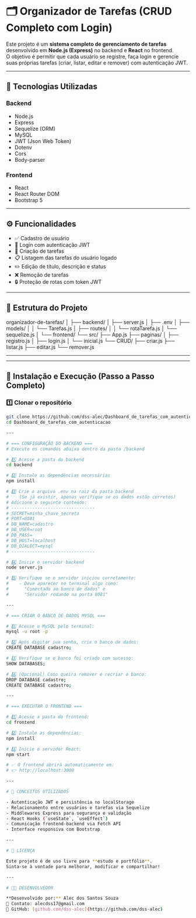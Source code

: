 # 🗂️ Organizador de Tarefas (CRUD Completo com Login)

Este projeto é um **sistema completo de gerenciamento de tarefas** desenvolvido em **Node.js (Express)** no backend e **React** no frontend.  
O objetivo é permitir que cada usuário se registre, faça login e gerencie suas próprias tarefas (criar, listar, editar e remover) com autenticação JWT.

---

## 🚀 Tecnologias Utilizadas

### **Backend**
- Node.js  
- Express  
- Sequelize (ORM)  
- MySQL  
- JWT (Json Web Token)  
- Dotenv  
- Cors  
- Body-parser

### **Frontend**
- React  
- React Router DOM  
- Bootstrap 5

---

## ⚙️ Funcionalidades

- ✅ Cadastro de usuário  
- 🔐 Login com autenticação JWT  
- 📝 Criação de tarefas  
- 📋 Listagem das tarefas do usuário logado  
- ✏️ Edição de título, descrição e status  
- ❌ Remoção de tarefas  
- 🔒 Proteção de rotas com token JWT  

---

## 🧩 Estrutura do Projeto

organizador-de-tarefas/
│
├── backend/
│ ├── server.js
│ ├── .env
│ ├── models/
│ │ └── Tarefas.js
│ ├── routes/
│ │ └── rotaTarefa.js
│ └── sequelize.js
│
└── frontend/
└── src/
├── App.js
├── paginas/
│ ├── registro.js
│ ├── login.js
│ └── inicial.js
└── CRUD/
├── criar.js
├── listar.js
├── editar.js
└── remover.js

---

---

## 🧰 Instalação e Execução (Passo a Passo Completo)

### 1️⃣ Clonar o repositório

```bash
git clone https://github.com/dss-alec/Dashboard_de_tarefas_com_autenticacao.git
cd Dashboard_de_tarefas_com_autenticacao

---

# === CONFIGURAÇÃO DO BACKEND ===
# Execute os comandos abaixo dentro da pasta /backend

# 1️⃣ Acesse a pasta do backend
cd backend

# 2️⃣ Instale as dependências necessárias
npm install

# 3️⃣ Crie o arquivo .env na raiz da pasta backend
#    (Se já existir, apenas verifique se os dados estão corretos)
# Adicione o seguinte conteúdo:
# --------------------------------
# SECRET=minha_chave_secreta
# PORT=8081
# DB_NAME=cadastro
# DB_USER=root
# DB_PASS=
# DB_HOST=localhost
# DB_DIALECT=mysql
# --------------------------------

# 4️⃣ Inicie o servidor backend
node server.js

# 5️⃣ Verifique se o servidor iniciou corretamente:
#    - Deve aparecer no terminal algo como:
#      "Conectado ao banco de dados" e
#      "Servidor rodando na porta 8081"

---

# === CRIAR O BANCO DE DADOS MYSQL ===

# 1️⃣ Acesse o MySQL pelo terminal:
mysql -u root -p

# 2️⃣ Após digitar sua senha, crie o banco de dados:
CREATE DATABASE cadastro;

# 3️⃣ Verifique se o banco foi criado com sucesso:
SHOW DATABASES;

# 4️⃣ (Opcional) Caso queira remover e recriar o banco:
DROP DATABASE cadastro;
CREATE DATABASE cadastro;

---

# === EXECUTAR O FRONTEND ===

# 1️⃣ Acesse a pasta do frontend:
cd frontend

# 2️⃣ Instale as dependências:
npm install

# 3️⃣ Inicie o servidor React:
npm start

# ✅ O frontend abrirá automaticamente em:
# 👉 http://localhost:3000

---

# 🧠 CONCEITOS UTILIZADOS

- Autenticação JWT e persistência no localStorage  
- Relacionamento entre usuários e tarefas via Sequelize  
- Middlewares Express para segurança e validação  
- React Hooks (`useState`, `useEffect`)  
- Comunicação frontend-backend via Fetch API  
- Interface responsiva com Bootstrap

---

# 📜 LICENÇA

Este projeto é de uso livre para **estudo e portfólio**.  
Sinta-se à vontade para melhorar, modificar e compartilhar!

---

# 👨‍💻 DESENVOLVEDOR

**Desenvolvido por:** Alec dos Santos Souza  
📧 Contato: alecdss17@gmail.com 
💼 GitHub: [github.com/dss-alec](https://github.com/dss-alec)

